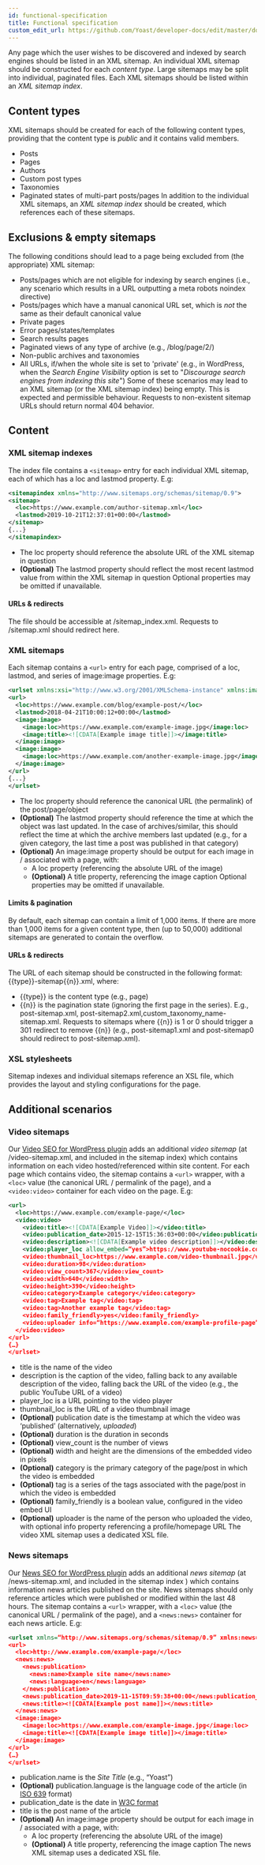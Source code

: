 ```yaml
---
id: functional-specification
title: Functional specification
custom_edit_url: https://github.com/Yoast/developer-docs/edit/master/docs/features/xml-sitemaps.md
---
```

Any page which the user wishes to be discovered and indexed by search engines should be listed in an XML sitemap.
An individual XML sitemap should be constructed for each *content type*. Large sitemaps may be split into individual, paginated files.
Each XML sitemaps should be listed within an *XML sitemap index*.

## Content types
XML sitemaps should be created for each of the following content types, providing that the content type is *public* and it contains valid members.
* Posts
* Pages
* Authors
* Custom post types
* Taxonomies
* Paginated states of multi-part posts/pages
In addition to the individual XML sitemaps, an *XML sitemap index* should be created, which references each of these sitemaps.

## Exclusions & empty sitemaps
The following conditions should lead to a page being excluded from (the appropriate) XML sitemap:
* Posts/pages which are not eligible for indexing by search engines (i.e., any scenario which results in a URL outputting a meta robots noindex directive)
* Posts/pages which have a manual canonical URL set, which is *not* the same as their default canonical value
* Private pages
* Error pages/states/templates
* Search results pages
* Paginated views of any type of archive (e.g., /blog/page/2/)
* Non-public archives and taxonomies
* All URLs, if/when the whole site is set to 'private' (e.g., in WordPress, when the *Search Engine Visibility* option is set to "*Discourage search engines from indexing this site*") 
Some of these scenarios may lead to an XML sitemap (or the XML sitemap index) being empty. This is expected and permissible behaviour.
Requests to non-existent sitemap URLs should return normal 404 behavior.

## Content
### XML sitemap indexes
The index file contains a `<sitemap>` entry for each individual XML sitemap, each of which has a loc and lastmod property. E.g:

``` xml
<sitemapindex xmlns="http://www.sitemaps.org/schemas/sitemap/0.9">
<sitemap>
  <loc>https://www.example.com/author-sitemap.xml</loc>
  <lastmod>2019-10-21T12:37:01+00:00</lastmod>
</sitemap>
{...}
</sitemapindex>
```

* The loc property should reference the absolute URL of the XML sitemap in question
* **(Optional)** The lastmod property should reflect the most recent lastmod value from within the XML sitemap in question
Optional properties may be omitted if unavailable.

#### URLs & redirects

The file should be accessible at /sitemap_index.xml. Requests to /sitemap.xml should redirect here.

### XML sitemaps
Each sitemap contains a `<url>` entry for each page, comprised of a loc, lastmod, and series of image:image properties. E.g:
``` xml
<urlset xmlns:xsi="http://www.w3.org/2001/XMLSchema-instance" xmlns:image="http://www.google.com/schemas/sitemap-image/1.1" xsi:schemaLocation="http://www.sitemaps.org/schemas/sitemap/0.9 http://www.sitemaps.org/schemas/sitemap/0.9/sitemap.xsd http://www.google.com/schemas/sitemap-image/1.1 http://www.google.com/schemas/sitemap-image/1.1/sitemap-image.xsd" xmlns="http://www.sitemaps.org/schemas/sitemap/0.9">
<url>
  <loc>https://www.example.com/blog/example-post/</loc>
  <lastmod>2018-04-21T10:00:12+00:00</lastmod>
  <image:image>		 
    <image:loc>https://www.example.com/example-image.jpg</image:loc>
    <image:title><![CDATA[Example image title]]></image:title>
  </image:image>
  <image:image>		 
    <image:loc>https://www.example.com/another-example-image.jpg</image:loc>
  </image:image>
</url>
{...}
</urlset>
```

* The loc property should reference the canonical URL (the permalink) of the post/page/object
* **(Optional)** The lastmod property should reference the time at which the object was last updated. In the case of archives/similar, this should reflect the time at which the archive members last updated (e.g., for a given category, the last time a post was published in that category)
* **(Optional)** An image:image property should be output for each image in / associated with a page, with:
	* A loc property (referencing the absolute URL of the image)
	* **(Optional)** A title property, referencing the image caption
Optional properties may be omitted if unavailable.

#### Limits & pagination
By default, each sitemap can contain a limit of 1,000 items. If there are more than 1,000 items for a given content type, then (up to 50,000) additional sitemaps are generated to contain the overflow.

#### URLs & redirects
The URL of each sitemap should be constructed in the following format: {{type}}-sitemap{{n}}.xml, where:
* {{type}} is the content type (e.g., page)
* {{n}} is the pagination state (ignoring the first page in the series). 
E.g., post-sitemap.xml, post-sitemap2.xml,custom_taxonomy_name-sitemap.xml. 
Requests to sitemaps where {{n}} is 1 or 0 should trigger a 301 redirect to remove {{n}} (e.g., post-sitemap1.xml and post-sitemap0 should redirect to post-sitemap.xml).

### XSL stylesheets
Sitemap indexes and individual sitemaps reference an XSL file, which provides the layout and styling configurations for the page.

## Additional scenarios
### Video sitemaps
Our [Video SEO for WordPress plugin](https://yoast.com/wordpress/plugins/video-seo/) adds an additional *video sitemap* (at /video-sitemap.xml, and included in the sitemap index) which contains information on each video hosted/referenced within site content.
For each page which contains video, the sitemap contains a `<url>` wrapper, with a `<loc>` value (the canonical URL / permalink of the page), and a `<video:video>` container for each video on the page. E.g:
``` xml
<url>
  <loc>https://www.example.com/example-page/</loc>
  <video:video>
    <video:title><![CDATA[Example Video]]></video:title>
    <video:publication_date>2015-12-15T15:36:03+00:00</video:publication_date>
    <video:description><![CDATA[Example video description]]></video:description>
    <video:player_loc allow_embed=“yes”>https://www.youtube-nocookie.com/v/abc123</video:player_loc>			 
    <video:thumbnail_loc>https://www.example.com/video-thumbnail.jpg</video:thumbnail_loc>
    <video:duration>98</video:duration>
    <video:view_count>367</video:view_count>
    <video:width>640</video:width>
    <video:height>390</video:height>
    <video:category>Example category</video:category>
    <video:tag>Example tag</video:tag>
    <video:tag>Another example tag</video:tag>
    <video:family_friendly>yes</video:family_friendly>
    <video:uploader info=“https://www.example.com/example-profile-page”>Example Person</video:uploader>
  </video:video>
</url>
{…}
</urlset>
```

* title is the name of the video
* description is the caption of the video, falling back to any available description of the video, falling back the URL of the video (e.g., the public YouTube URL of a video) 
* player_loc is a URL pointing to the video player 
* thumbnail_loc is the URL of a video thumbnail image 
* **(Optional)** publication date is the timestamp at which the video was ‘published’ (alternatively, *uploaded*)
* **(Optional)** duration is the duration in seconds
* **(Optional)** view_count is the number of views
* **(Optional)** width and height are the dimensions of the embedded video in pixels
* **(Optional)** category is the primary category of the page/post in which the video is embedded
* **(Optional)** tag is a series of the tags associated with the page/post in which the video is embedded
* **(Optional)** family_friendly is a boolean value, configured in the video embed UI
* **(Optional)** uploader is the name of the person who uploaded the video, with optional info property referencing a profile/homepage URL
The video XML sitemap uses a dedicated XSL file.

### News sitemaps
Our [News SEO for WordPress plugin](https://yoast.com/wordpress/plugins/news-seo/) adds an additional *news sitemap* (at /news-sitemap.xml, and included in the sitemap index ) which contains information news articles published on the site.
News sitemaps should only reference articles which were published or modified within the last 48 hours.
The sitemap contains a `<url>` wrapper, with a `<loc>` value (the canonical URL / permalink of the page), and a `<news:news>` container for each news article. E.g: 
``` xml
<urlset xmlns=“http://www.sitemaps.org/schemas/sitemap/0.9” xmlns:news=“http://www.google.com/schemas/sitemap-news/0.9” xmlns:image=“http://www.google.com/schemas/sitemap-image/1.1”>
<url>
  <loc>http://www.example.com/example-page/</loc>
  <news:news>
    <news:publication>
      <news:name>Example site name</news:name>
      <news:language>en</news:language>
    </news:publication>
    <news:publication_date>2019-11-15T09:59:38+00:00</news:publication_date>
    <news:title><![CDATA[Example post name]]></news:title>
  </news:news>
  <image:image>
    <image:loc>https://www.example.com/example-image.jpg</image:loc>
    <image:title><![CDATA[Example image title]]></image:title>
  </image:image>
</url>
{…}
</urlset>
```

* publication.name is the *Site Title* (e.g., “Yoast”)
* **(Optional)** publication.language is the language code of the article (in [ISO 639](http://www.loc.gov/standards/iso639-2/php/code_list.php) format)
* publication_date is the date in [W3C format](https://www.w3.org/TR/NOTE-datetime) 
* title is the post name of the article
* **(Optional)** An image:image property should be output for each image in / associated with a page, with:
	* A loc property (referencing the absolute URL of the image) 
	* **(Optional)** A title property, referencing the image caption 
The news XML sitemap uses a dedicated XSL file. 
